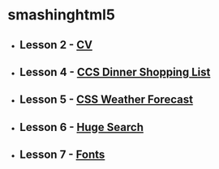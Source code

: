 # smashinghtml5

+ ## **Lesson 2** - [CV](https://a1exalexander.github.io/smashinghtml5/2)
+ ## **Lesson 4** - [CCS Dinner Shopping List](https://a1exalexander.github.io/smashinghtml5/4)
+ ## **Lesson 5** - [CSS Weather Forecast](https://a1exalexander.github.io/smashinghtml5/5)
+ ## **Lesson 6** - [Huge Search](https://a1exalexander.github.io/smashinghtml5/6)
+ ## **Lesson 7** - [Fonts](https://a1exalexander.github.io/smashinghtml5/7)



